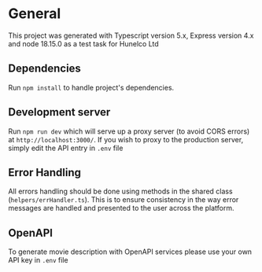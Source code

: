 # General

This project was generated with Typescript version 5.x, Express version 4.x and node 18.15.0 as a test task for Hunelco Ltd

## Dependencies

Run `npm install` to handle project's dependencies.

## Development server

Run `npm run dev` which will serve up a proxy server (to avoid CORS errors) at `http://localhost:3000/`. If you wish to proxy to the production server, simply edit the API entry in `.env` file

## Error Handling

All errors handling should be done using methods in the shared class (`helpers/errHandler.ts`). This is to ensure consistency in the way error messages are handled and presented to the user across the platform.

## OpenAPI

To generate movie description with OpenAPI services please use your own API key in `.env` file

